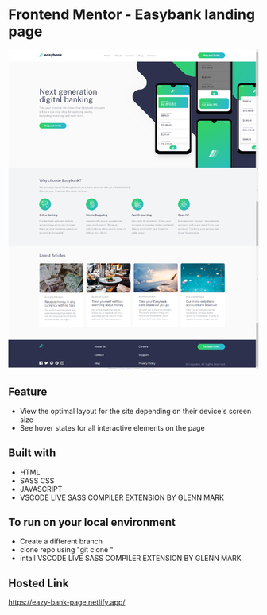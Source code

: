 # Frontend Mentor - Easybank landing page

![Hosted Website Preview](./images/Easybank-landing-page.png)

## Feature

- View the optimal layout for the site depending on their device's screen size
- See hover states for all interactive elements on the page

## Built with

- HTML
- SASS CSS
- JAVASCRIPT
- VSCODE LIVE SASS COMPILER EXTENSION BY GLENN MARK

## To run on your local environment
- Create a different branch 
- clone repo using "git clone "
- intall VSCODE LIVE SASS COMPILER EXTENSION BY GLENN MARK
## Hosted Link

https://eazy-bank-page.netlify.app/

